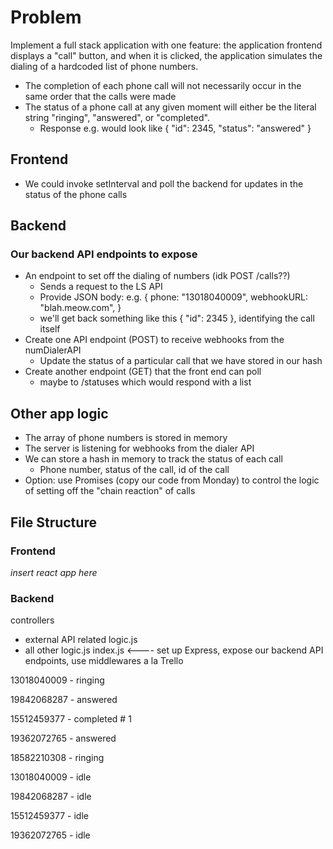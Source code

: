 # Problem
Implement a full stack application with one feature: the application frontend displays a "call" button, and when it is clicked, the application simulates the dialing of a hardcoded list of phone numbers.

- The completion of each phone call will not necessarily occur in the same order that the calls were made
- The status of a phone call at any given moment will either be the literal string "ringing", "answered", or "completed".
  - Response e.g. would look like { "id": 2345, "status": "answered" }

## Frontend
- We could invoke setInterval and poll the backend for updates in the status of the phone calls

## Backend
### Our backend API endpoints to expose 
- An endpoint to set off the dialing of numbers (idk POST /calls??)
  - Sends a request to the LS API
  - Provide JSON body: e.g. { 
    phone: "13018040009",
    webhookURL: "blah.meow.com",
    }
  - we'll get back something like this { "id": 2345 }, identifying the call itself
- Create one API endpoint (POST) to receive webhooks from the numDialerAPI
  - Update the status of a particular call that we have stored in our hash
- Create another endpoint (GET) that the front end can poll
  - maybe to /statuses which would respond with a list 

## Other app logic
- The array of phone numbers is stored in memory
- The server is listening for webhooks from the dialer API
- We can store a hash in memory to track the status of each call
  - Phone number, status of the call, id of the call
- Option: use Promises (copy our code from Monday) to control the logic of setting off the "chain reaction" of calls

## File Structure
### Frontend
*insert react app here*

### Backend
controllers
  - external API related logic.js
  - all other logic.js
index.js <---- set up Express, expose our backend API endpoints, use
               middlewares a la Trello



13018040009 - ringing

19842068287 - answered

15512459377 - completed # 1

19362072765 - answered

18582210308 - ringing

13018040009 - idle

19842068287 - idle

15512459377 - idle

19362072765 - idle